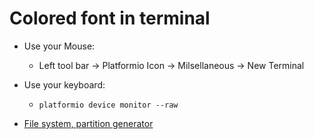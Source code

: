 # Colored font in terminal
* Use your Mouse: 
  * Left tool bar -> Platformio Icon -> Milsellaneous -> New Terminal
* Use your keyboard:
  * `platformio device monitor --raw`


* [File system, partition generator](https://docs.google.com/spreadsheets/d/1GEgq4r2QK_sBhyRs9khsmb848Tm-nNtBL9eSigyi2NI/edit#gid=0)